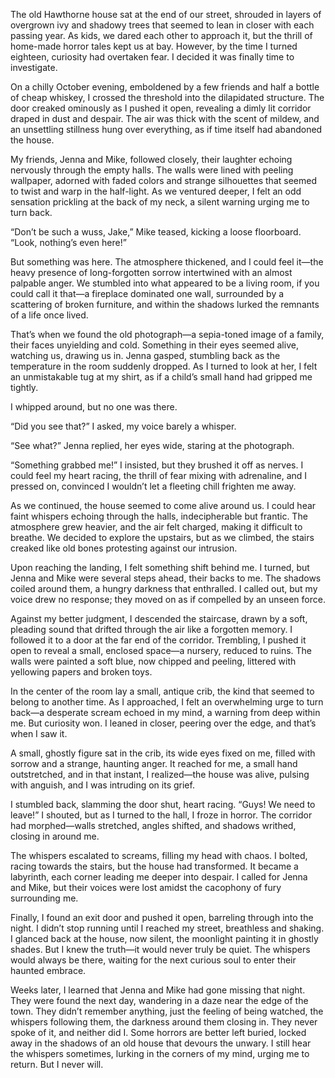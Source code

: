 The old Hawthorne house sat at the end of our street, shrouded in layers of overgrown ivy and shadowy trees that seemed to lean in closer with each passing year. As kids, we dared each other to approach it, but the thrill of home-made horror tales kept us at bay. However, by the time I turned eighteen, curiosity had overtaken fear. I decided it was finally time to investigate.



On a chilly October evening, emboldened by a few friends and half a bottle of cheap whiskey, I crossed the threshold into the dilapidated structure. The door creaked ominously as I pushed it open, revealing a dimly lit corridor draped in dust and despair. The air was thick with the scent of mildew, and an unsettling stillness hung over everything, as if time itself had abandoned the house.



My friends, Jenna and Mike, followed closely, their laughter echoing nervously through the empty halls. The walls were lined with peeling wallpaper, adorned with faded colors and strange silhouettes that seemed to twist and warp in the half-light. As we ventured deeper, I felt an odd sensation prickling at the back of my neck, a silent warning urging me to turn back.



“Don’t be such a wuss, Jake,” Mike teased, kicking a loose floorboard. “Look, nothing’s even here!”



But something was here. The atmosphere thickened, and I could feel it—the heavy presence of long-forgotten sorrow intertwined with an almost palpable anger. We stumbled into what appeared to be a living room, if you could call it that—a fireplace dominated one wall, surrounded by a scattering of broken furniture, and within the shadows lurked the remnants of a life once lived.



That’s when we found the old photograph—a sepia-toned image of a family, their faces unyielding and cold. Something in their eyes seemed alive, watching us, drawing us in. Jenna gasped, stumbling back as the temperature in the room suddenly dropped. As I turned to look at her, I felt an unmistakable tug at my shirt, as if a child’s small hand had gripped me tightly.



I whipped around, but no one was there.



“Did you see that?” I asked, my voice barely a whisper.



“See what?” Jenna replied, her eyes wide, staring at the photograph.



“Something grabbed me!” I insisted, but they brushed it off as nerves. I could feel my heart racing, the thrill of fear mixing with adrenaline, and I pressed on, convinced I wouldn’t let a fleeting chill frighten me away.



As we continued, the house seemed to come alive around us. I could hear faint whispers echoing through the halls, indecipherable but frantic. The atmosphere grew heavier, and the air felt charged, making it difficult to breathe. We decided to explore the upstairs, but as we climbed, the stairs creaked like old bones protesting against our intrusion.



Upon reaching the landing, I felt something shift behind me. I turned, but Jenna and Mike were several steps ahead, their backs to me. The shadows coiled around them, a hungry darkness that enthralled. I called out, but my voice drew no response; they moved on as if compelled by an unseen force.



Against my better judgment, I descended the staircase, drawn by a soft, pleading sound that drifted through the air like a forgotten memory. I followed it to a door at the far end of the corridor. Trembling, I pushed it open to reveal a small, enclosed space—a nursery, reduced to ruins. The walls were painted a soft blue, now chipped and peeling, littered with yellowing papers and broken toys.



In the center of the room lay a small, antique crib, the kind that seemed to belong to another time. As I approached, I felt an overwhelming urge to turn back—a desperate scream echoed in my mind, a warning from deep within me. But curiosity won. I leaned in closer, peering over the edge, and that’s when I saw it.



A small, ghostly figure sat in the crib, its wide eyes fixed on me, filled with sorrow and a strange, haunting anger. It reached for me, a small hand outstretched, and in that instant, I realized—the house was alive, pulsing with anguish, and I was intruding on its grief.



I stumbled back, slamming the door shut, heart racing. “Guys! We need to leave!” I shouted, but as I turned to the hall, I froze in horror. The corridor had morphed—walls stretched, angles shifted, and shadows writhed, closing in around me.



The whispers escalated to screams, filling my head with chaos. I bolted, racing towards the stairs, but the house had transformed. It became a labyrinth, each corner leading me deeper into despair. I called for Jenna and Mike, but their voices were lost amidst the cacophony of fury surrounding me.



Finally, I found an exit door and pushed it open, barreling through into the night. I didn’t stop running until I reached my street, breathless and shaking. I glanced back at the house, now silent, the moonlight painting it in ghostly shades. But I knew the truth—it would never truly be quiet. The whispers would always be there, waiting for the next curious soul to enter their haunted embrace.



Weeks later, I learned that Jenna and Mike had gone missing that night. They were found the next day, wandering in a daze near the edge of the town. They didn’t remember anything, just the feeling of being watched, the whispers following them, the darkness around them closing in. They never spoke of it, and neither did I. Some horrors are better left buried, locked away in the shadows of an old house that devours the unwary. I still hear the whispers sometimes, lurking in the corners of my mind, urging me to return. But I never will.